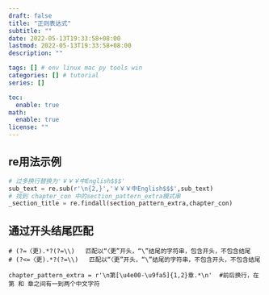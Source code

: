 ```yaml
---
draft: false
title: "正则表达式"
subtitle: ""
date: 2022-05-13T19:33:58+08:00
lastmod: 2022-05-13T19:33:58+08:00
description: ""

tags: [] # env linux mac py tools win
categories: [] # tutorial
series: []

toc:
  enable: true
math:
  enable: true
license: ""
---
```


## re用法示例

```python
# 过多换行替换为'￥￥￥中English$$$'
sub_text = re.sub(r'\n{2,}','￥￥￥中English$$$',sub_text)
# 找到 chapter_con 中的section_pattern_extra模式串
_section_title = re.findall(section_pattern_extra,chapter_con)
```



## 通过开头结尾匹配

```
# (?=〈更).*?(?=\\)   匹配以“〈更”开头，“\”结尾的字符串，包含开头，不包含结尾
# (?<=〈更).*?(?=\\)   匹配以“〈更”开头，“\”结尾的字符串，不包含开头，不包含结尾

chapter_pattern_extra = r'\n第[\u4e00-\u9fa5]{1,2}章.*\n'  #前后换行，在第 和 章之间有一到两个中文字符
```



<script>
        require(['echarts', 'echarts-gl', 'china'], function(echarts) {
                var chart_a374ea3793fa488199db586672949b09 = echarts.init(
                    document.getElementById('a374ea3793fa488199db586672949b09'), 'white', {renderer: 'canvas'});
                var option_a374ea3793fa488199db586672949b09 = {
    "animation": true,
    "animationThreshold": 2000,
    "animationDuration": 1000,
    "animationEasing": "cubicOut",
    "animationDelay": 0,
    "animationDurationUpdate": 300,
    "animationEasingUpdate": "cubicOut",
    "animationDelayUpdate": 0,
    "color": [
        "#c23531",
        "#2f4554",
        "#61a0a8",
        "#d48265",
        "#749f83",
        "#ca8622",
        "#bda29a",
        "#6e7074",
        "#546570",
        "#c4ccd3",
        "#f05b72",
        "#ef5b9c",
        "#f47920",
        "#905a3d",
        "#fab27b",
        "#2a5caa",
        "#444693",
        "#726930",
        "#b2d235",
        "#6d8346",
        "#ac6767",
        "#1d953f",
        "#6950a1",
        "#918597"
    ],
    "series": [
        {
            "type": "bar3D",
            "name": "\u4e8c\u624b\u623f\u4ef7 \u5143/\u33a1",
            "coordinateSystem": "geo3D",
            "grid3DIndex": 0,
            "geo3DIndex": 0,
            "globeIndex": 0,
            "barSize": 1,
            "bevelSize": 0,
            "bevelSmoothness": 2,
            "minHeight": 2,
            "label": {
                "show": false,
                "position": "top",
                "margin": 8,
                "formatter": function(data){return data.name + ' ' + data.value[2];}
            },
            "emphasis": {},
            "data": [
                {
                    "name": "\u5317\u4eac",
                    "value": [
                        116.407526,
                        39.90403,
                        88269
                    ]
                },
                {
                    "name": "\u5929\u6d25",
                    "value": [
                        117.200983,
                        39.084158,
                        30484
                    ]
                },
                {
                    "name": "\u6cb3\u5317\u6ca7\u5dde",
                    "value": [
                        116.838834,
                        38.304477,
                        10069
                    ]
                },
                {
                    "name": "\u8fbd\u5b81\u5927\u8fde",
                    "value": [
                        121.614682,
                        38.914003,
                        20872
                    ]
                },
                {
                    "name": "\u4e0a\u6d77",
                    "value": [
                        121.473701,
                        31.230416,
                        73571
                    ]
                },
                {
                    "name": "\u6c5f\u82cf\u5357\u4eac",
                    "value": [
                        118.796877,
                        32.060255,
                        27603
                    ]
                },
                {
                    "name": "\u6c5f\u82cf\u82cf\u5dde",
                    "value": [
                        120.585315,
                        31.298886,
                        30148
                    ]
                },
                {
                    "name": "\u6d59\u6c5f\u676d\u5dde",
                    "value": [
                        120.15507,
                        30.274084,
                        43215
                    ]
                },
                {
                    "name": "\u5b89\u5fbd\u6ec1\u5dde",
                    "value": [
                        118.317106,
                        32.301556,
                        7435
                    ]
                },
                {
                    "name": "\u798f\u5efa\u798f\u5dde",
                    "value": [
                        119.296494,
                        26.074507,
                        26537
                    ]
                },
                {
                    "name": "\u6c5f\u897f\u5357\u660c",
                    "value": [
                        115.858197,
                        28.682892,
                        14180
                    ]
                },
                {
                    "name": "\u6c5f\u897f\u8d63\u5dde",
                    "value": [
                        114.935029,
                        25.831829,
                        13111
                    ]
                },
                {
                    "name": "\u6c5f\u897f\u5b9c\u6625",
                    "value": [
                        114.416778,
                        27.815619,
                        21256
                    ]
                },
                {
                    "name": "\u5c71\u4e1c\u9752\u5c9b",
                    "value": [
                        120.382639,
                        36.067082,
                        24128
                    ]
                },
                {
                    "name": "\u6cb3\u5357\u90d1\u5dde",
                    "value": [
                        113.625368,
                        34.746599,
                        16156
                    ]
                },
                {
                    "name": "\u6e56\u5317\u6b66\u6c49",
                    "value": [
                        114.305392,
                        30.593098,
                        19221
                    ]
                },
                {
                    "name": "\u6e56\u5357\u957f\u6c99",
                    "value": [
                        112.938814,
                        28.228209,
                        11945
                    ]
                },
                {
                    "name": "\u5e7f\u4e1c\u5e7f\u5dde",
                    "value": [
                        113.264434,
                        23.129162,
                        41430
                    ]
                },
                {
                    "name": "\u5e7f\u4e1c\u6df1\u5733",
                    "value": [
                        114.057868,
                        22.543099,
                        74100
                    ]
                },
                {
                    "name": "\u91cd\u5e86",
                    "value": [
                        106.551556,
                        29.563009,
                        14351
                    ]
                },
                {
                    "name": "\u56db\u5ddd\u6210\u90fd",
                    "value": [
                        104.066541,
                        30.572269,
                        20016
                    ]
                },
                {
                    "name": "\u9655\u897f\u897f\u5b89",
                    "value": [
                        108.940174,
                        34.341568,
                        21786
                    ]
                },
                {
                    "name": "\u7518\u8083\u5170\u5dde",
                    "value": [
                        103.834303,
                        36.061089,
                        12829
                    ]
                }
            ],
            "shading": "lambert",
            "zlevel": -10,
            "silent": false,
            "animation": true,
            "animationDurationUpdate": 100,
            "animationEasingUpdate": "cubicOut"
        }
    ],
    "legend": [
        {
            "data": [
                "\u4e8c\u624b\u623f\u4ef7 \u5143/\u33a1"
            ],
            "selected": {
                "\u4e8c\u624b\u623f\u4ef7 \u5143/\u33a1": true
            },
            "show": true,
            "padding": 5,
            "itemGap": 10,
            "itemWidth": 25,
            "itemHeight": 14
        }
    ],
    "tooltip": {
        "show": true,
        "trigger": "item",
        "triggerOn": "mousemove|click",
        "axisPointer": {
            "type": "line"
        },
        "showContent": true,
        "alwaysShowContent": false,
        "showDelay": 0,
        "hideDelay": 100,
        "textStyle": {
            "fontSize": 14
        },
        "borderWidth": 0,
        "padding": 5
    },
    "geo3D": {
        "map": "china",
        "boxWidth": 100,
        "boxHeight": 10,
        "regionHeight": 3,
        "groundPlane": {
            "show": false,
            "color": "#aaa"
        },
        "instancing": false,
        "itemStyle": {
            "color": "rgb(5,101,123)",
            "borderColor": "rgb(62,215,213)",
            "borderWidth": 0.8,
            "opacity": 1
        },
        "label": {
            "show": false,
            "formatter": function(data){return data.name +  + data.value[2];}
        },
        "emphasis": {
            "label": {
                "show": false,
                "position": "top",
                "color": "#fff",
                "margin": 8,
                "fontSize": 10,
                "backgroundColor": "rgba(0,23,11,0)"
            }
        },
        "light": {
            "main": {
                "color": "#fff",
                "intensity": 1.2,
                "shadow": false,
                "shadowQuality": "high",
                "alpha": 40,
                "beta": 10
            },
            "ambient": {
                "color": "#fff",
                "intensity": 0.3
            },
            "ambientCubemap": {
                "diffuseIntensity": 0.5,
                "specularIntensity": 0.5
            }
        },
        "temporalSuperSampling": {
            "enable": "auto"
        },
        "zlevel": -10,
        "left": "auto",
        "top": "auto",
        "right": "auto",
        "bottom": "auto",
        "width": "auto",
        "height": "auto"
    },
    "title": [
        {
            "text": "\u4e8c\u624b\u623f\u4ef7\u5730\u56fe\u5c55\u793a\uff08\u4e0d\u5b8c\u6574\u5730\u56fe\u6a21\u578b\uff09",
            "padding": 5,
            "itemGap": 10
        }
    ]
};
                chart_a374ea3793fa488199db586672949b09.setOption(option_a374ea3793fa488199db586672949b09);
        });
    </script>
